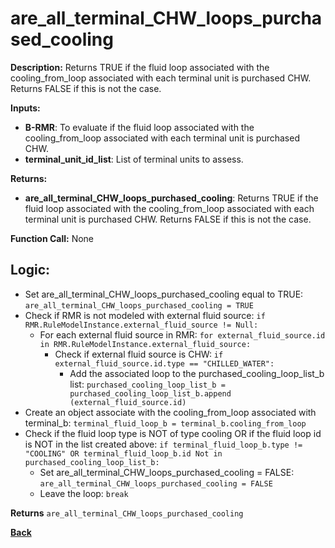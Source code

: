 # are_all_terminal_CHW_loops_purchased_cooling  

**Description:** Returns TRUE if the fluid loop associated with the cooling_from_loop associated with each terminal unit is purchased CHW. Returns FALSE if this is not the case.   

**Inputs:**  
- **B-RMR**: To evaluate if the fluid loop associated with the cooling_from_loop associated with each terminal unit is purchased CHW.   
- **terminal_unit_id_list**: List of terminal units to assess.  

**Returns:**  
- **are_all_terminal_CHW_loops_purchased_cooling**: Returns TRUE if the fluid loop associated with the cooling_from_loop associated with each terminal unit is purchased CHW. Returns FALSE if this is not the case.    
 
**Function Call:** None  

## Logic:   
- Set are_all_terminal_CHW_loops_purchased_cooling equal to TRUE: `are_all_terminal_CHW_loops_purchased_cooling = TRUE`  
- Check if RMR is not modeled with external fluid source: `if RMR.RuleModelInstance.external_fluid_source != Null:`  
    - For each external fluid source in RMR: `for external_fluid_source.id in RMR.RuleModelInstance.external_fluid_source:`  
        - Check if external fluid source is CHW: `if external_fluid_source.id.type == "CHILLED_WATER":`    
            - Add the associated loop to the purchased_cooling_loop_list_b list: `purchased_cooling_loop_list_b = purchased_cooling_loop_list_b.append (external_fluid_source.id)`   
- Create an object associate with the cooling_from_loop associated with terminal_b: `terminal_fluid_loop_b = terminal_b.cooling_from_loop`  
- Check if the fluid loop type is NOT of type cooling OR if the fluid loop id is NOT in the list created above: `if terminal_fluid_loop_b.type != "COOLING" OR terminal_fluid_loop_b.id Not in purchased_cooling_loop_list_b:`
    - Set are_all_terminal_CHW_loops_purchased_cooling = FALSE: `are_all_terminal_CHW_loops_purchased_cooling = FALSE`  
    - Leave the loop: `break`   

**Returns** `are_all_terminal_CHW_loops_purchased_cooling`  


**[Back](../_toc.md)**
